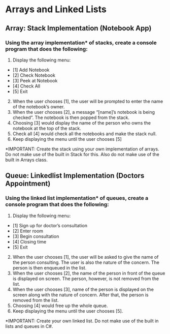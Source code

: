 # Arrays and Linked Lists
## Array: Stack Implementation (Notebook App)
### Using the array implementation* of stacks, create a console program that does the following:

1.	Display the following menu:
* [1]	Add Notebook
* [2]	Check Notebook
* [3]	Peek at Notebook
* [4]	Check All
* [5]	Exit

2.	When the user chooses [1], the user will be prompted to enter the name of the notebook’s owner.
3.	When the user chooses [2], a message “[name]’s notebook is being checked”. The notebook is then popped from the stack.
4.	Choosing [3] would display the name of the person who owns the notebook at the top of the stack.
5.	Check all [4] would check all the notebooks and make the stack null.
6.	Keep displaying the menu until the user chooses [5]

*IMPORTANT: Create the stack using your own implementation of arrays. Do not make use of the built in Stack for this. Also do not make use of the built in Arrays class.

## Queue: Linkedlist Implementation (Doctors Appointment)
### Using the linked list implementation* of queues, create a console program that does the following:

1.	Display the following menu:
* [1]	Sign up for doctor’s consultation
* [2]	Enter room
* [3]	Begin consultation
* [4]	Closing time
* [5]	Exit

2.	When the user chooses [1], the user will be asked to give the name of the person consulting. The user is also the nature of the concern. The person is then enqueued in the list.
3.	When the user chooses [2], the name of the person in front of the queue is displayed on screen. The person, however, is not removed from the list.
4.	When the user chooses [3], name of the person is displayed on the screen along with the nature of concern. After that, the person is removed from the list.
5.	Choosing [4] would free up the whole queue.
6.	Keep displaying the menu until the user chooses [5].

*IMPORTANT: Create your own linked list. Do not make use of the built in lists and queues in C#.



